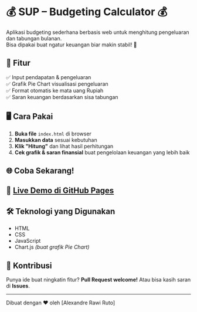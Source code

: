 # 💰 SUP – Budgeting Calculator 💰

Aplikasi budgeting sederhana berbasis web untuk menghitung pengeluaran dan tabungan bulanan.  
Bisa dipakai buat ngatur keuangan biar makin stabil! 🚀

## 📌 Fitur
✅ Input pendapatan & pengeluaran  
✅ Grafik Pie Chart visualisasi pengeluaran  
✅ Format otomatis ke mata uang Rupiah  
✅ Saran keuangan berdasarkan sisa tabungan  

## 🖥️ Cara Pakai
1. **Buka file** `index.html` di browser  
2. **Masukkan data** sesuai kebutuhan  
3. **Klik "Hitung"** dan lihat hasil perhitungan  
4. **Cek grafik & saran finansial** buat pengelolaan keuangan yang lebih baik  

## 🌐 Coba Sekarang!  
🔗 **[Live Demo di GitHub Pages](https://Alexy03.github.io/Sup!-budgeting/)**
---

## 🛠️ Teknologi yang Digunakan
- HTML  
- CSS  
- JavaScript  
- Chart.js *(buat grafik Pie Chart)*  

## 🤝 Kontribusi
Punya ide buat ningkatin fitur? **Pull Request welcome!** Atau bisa kasih saran di **Issues**.  

---

Dibuat dengan ❤️ oleh [Alexandre Rawi Ruto]
